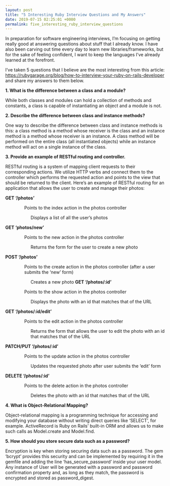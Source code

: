 ```yaml
---
layout: post
title: "5 Interesting Ruby Interview Questions and My Answers"
date: 2019-07-15 02:25:01 +0000
permalink: five_interesting_ruby_interview_questions
---
```


In preparation for software engineering interviews, I’m focusing on getting really good at answering questions about stuff that I already know. I have also been carving out time every day to learn new libraries/frameworks, but for the sake of feeling confident, I want to keep the languages I’ve already learned at the forefront.

I’ve taken 5 questions that I believe are the most interesting from this article: https://rubygarage.org/blog/how-to-interview-your-ruby-on-rails-developer and share my answers to them below.

<strong>1. What is the difference between a class and a module?</strong>

While both classes and modules can hold a collection of methods and constants, a class is capable of instantiating an object and a module is not.

<strong>2. Describe the difference between class and instance methods?</strong>

One way to describe the difference between class and instance methods is this: a class method is a method whose receiver is the class and an instance method is a method whose receiver is an instance. A class method will be performed on the entire class (all instantiated objects) while an instance method will act on a single instance of the class.

<strong>3. Provide an example of RESTful routing and controller.</strong>

RESTful routing is a system of mapping client requests to their corresponding actions. We utilize HTTP verbs and connect them to the controller which performs the requested action and points to the view that should be returned to the client. Here’s an example of RESTful routing for an application that allows the user to create and manage their photos:

<strong>GET ‘/photos’</strong>

<p style="margin-left: 60px">Points to the index action in the photos controller</p>
<p style="margin-left: 80px">Displays a list of all the user’s photos</p>
<strong>GET ‘photos/new’</strong>
<p style="margin-left: 60px">Points to the new action in the photos controller</p>
<p style="margin-left: 80px">Returns the form for the user to create a new photo</p>
<strong>POST ‘/photos’</strong>
<p style="margin-left: 60px">Points to the create action in the photos controller (after a user submits the ‘new’ form)</p>
<p style="margin-left: 80px">Creates a new photo
<strong>GET ‘/photos/:id’</strong>
<p style="margin-left: 60px">Points to the show action in the photos controller</p>
<p style="margin-left: 80px">Displays the photo with an id that matches that of the URL</p>
<strong>GET ‘/photos/:id/edit’</strong>
<p style="margin-left: 60px">Points to the edit action in the photos controller</p>
<p style="margin-left: 80px">Returns the form that allows the user to edit the photo with an id that matches that of the URL</p>
<strong>PATCH/PUT ‘/photos/:id’</strong>
<p style="margin-left: 60px">Points to the update action in the photos controller</p>
<p style="margin-left: 80px">Updates the requested photo after user submits the ‘edit’ form</p>
<strong>DELETE ‘/photos/:id’</strong>
<p style="margin-left: 60px">Points to the delete action in the photos controller</p>
<p style="margin-left: 80px">Deletes the photo with an id that matches that of the URL</p>

<strong>4. What is Object-Relational Mapping?</strong>

Object-relational mapping is a programming technique for accessing and modifying your database without writing direct queries like ‘SELECT’, for example. ActiveRecord is Ruby on Rails’ built-in ORM and allows us to make such calls as Model.create and Model.find.

<strong>5. How should you store secure data such as a password?</strong>

Encryption is key when storing securing data such as a password. The gem ‘bcrypt’ provides this security and can be implemented by requiring it in the gemfile and adding the line ‘has_secure_password’ inside your user model. Any instance of User will be generated with a password and password confirmation property and, as long as they match, the password is encrypted and stored as password_digest.
